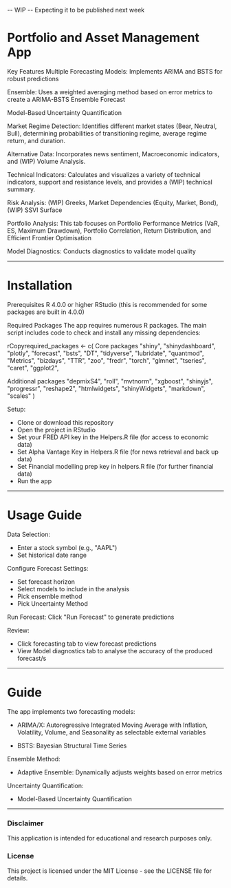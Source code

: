 -- WIP --
Expecting it to be published next week

# Portfolio and Asset Management App

Key Features
Multiple Forecasting Models: Implements ARIMA and BSTS for robust predictions

Ensemble: Uses a weighted averaging method based on error metrics to create a ARIMA-BSTS Ensemble Forecast

Model-Based Uncertainty Quantification

Market Regime Detection: Identifies different market states (Bear, Neutral, Bull), determining probabilities of transitioning regime, average regime return, and duration. 

Alternative Data: Incorporates news sentiment, Macroeconomic indicators, and (WIP) Volume Analysis.

Technical Indicators: Calculates and visualizes a variety of technical indicators, support and resistance levels, and provides a (WIP) technical summary.

Risk Analysis: (WIP) Greeks, Market Dependencies (Equity, Market, Bond), (WIP) SSVI Surface

Portfolio Analysis: This tab focuses on Portfolio Performance Metrics (VaR, ES, Maximum Drawdown), Portfolio Correlation, Return Distribution, and Efficient Frontier Optimisation

Model Diagnostics: Conducts diagnostics to validate model quality

------------------------------------------------------------------------------------------------------------------------------------------------------------

# Installation
Prerequisites
R 4.0.0 or higher RStudio (this is recommended for some packages are built in 4.0.0)

Required Packages
The app requires numerous R packages. The main script includes code to check and install any missing dependencies:

rCopyrequired_packages <- c(
  Core packages
 "shiny", "shinydashboard", "plotly", "forecast", "bsts", "DT", 
  "tidyverse", "lubridate", "quantmod", "Metrics", "bizdays", "TTR", 
  "zoo", "fredr", "torch", "glmnet", "tseries", "caret", "ggplot2", 
  
  Additional packages
  "depmixS4", "roll", "mvtnorm", "xgboost", "shinyjs", "progressr",
  "reshape2", "htmlwidgets", "shinyWidgets", "markdown", "scales"
)

Setup:
- Clone or download this repository
- Open the project in RStudio
- Set your FRED API key in the Helpers.R file (for access to economic data)
- Set Alpha Vantage Key in Helpers.R file (for news retrieval and back up data)
- Set Financial modelling prep key in helpers.R file (for further financial data)
- Run the app

------------------------------------------------------------------------------------------------------------------------------------------------------------
  
# Usage Guide

Data Selection:
- Enter a stock symbol (e.g., "AAPL")
- Set historical date range
  
Configure Forecast Settings:
- Set forecast horizon
- Select models to include in the analysis
- Pick ensemble method
- Pick Uncertainty Method

  
Run Forecast:
Click "Run Forecast" to generate predictions

Review:
- Click forecasting tab to view forecast predictions
- View Model diagnostics tab to analyse the accuracy of the produced forecast/s

------------------------------------------------------------------------------------------------------------------------------------------------------------

# Guide

The app implements two forecasting models:

- ARIMA/X: Autoregressive Integrated Moving Average with Inflation, Volatility, Volume, and Seasonality as selectable external variables

- BSTS: Bayesian Structural Time Series

Ensemble Method:

- Adaptive Ensemble: Dynamically adjusts weights based on error metrics

Uncertainty Quantification: 

- Model-Based Uncertainty Quantification

------------------------------------------------------------------------------------------------------------------------------------------------------------

### Disclaimer
This application is intended for educational and research purposes only. 

### License
This project is licensed under the MIT License - see the LICENSE file for details.
